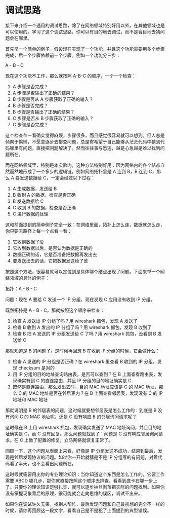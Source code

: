# 调试思路

接下来介绍一个通用的调试思路，除了在网络领域特别好用以外，在其他领域也是可以使用的。学习了这个调试思路，你可以有目的地去调试，而不是盲目地去猜问题会在哪里。

首先举一个简单的例子。假设现在实现了一个功能，并且这个功能需要用多个步骤完成，后一个步骤依赖前一个步骤。例如一个功能分三步：

A - B - C

现在这个功能不工作，那么就按照 A-B-C 的顺序，一个一个检查：

1. A 步骤是否完成？
2. A 步骤是否输出了正确的结果？
3. B 步骤是否从 A 步骤获取了正确的输入？
4. B 步骤是否完成？
5. B 步骤是否输出了正确的结果？
6. C 步骤是否从 B 步骤获取了正确的输入？
7. C 步骤是否完成？

这个检查乍一看确实觉得麻烦，步骤很多，而且感觉很容易就可以想到。但人总是倾向于偷懒，不愿意逐步去排查问题，总是寄希望于自己能够从茫茫代码中猜到代码哪里有问题，直接把问题解决了。然而往往事与愿违，越是心急越是难以找到问题所在。

而在网络领域里，特别是本实验内，这种方法特别好用：因为网络内的各个结点自然而然地形成了一个多步的逻辑链，例如网络拓扑里是 A 连到 B，B 连到 C，那么 A 要发送数据给 C，一定会经过以下过程：

1. A 生成数据，发送给 B
2. B 收到 A 的数据，检查是否正确
3. B 发送数据给 C
4. C 收到 B 的数据，检查是否正确
5. C 进行数据的处理

这和前面提到的简单例子完全一致：在网络里面，拓扑上怎么连，数据就怎么走，你只要去路径上每一个点看一看：

1. 它收到数据了没
2. 它收到数据以后，是否认为数据是正确的
3. 数据正确的话，它是否准备把数据再发出去
4. 要发送出去的话，它把数据发送给了谁

按照这个方法，很容易就可以定位到是具体哪个结点出现了问题。下面来举一个网络领域的具体的例子：

拓扑：A - B - C

问题：现在 A 要给 C 发送一个 IP 分组，现在发现 C 应用没有收到 IP 分组。

既然拓扑是 A - B - C，那就按照这个顺序来检查：

1. 检查 A 发送出 IP 分组了吗？用 wireshark 抓包，发现 A 发送了
2. 检查 B 收到 A 发出的 IP 分组了吗？用 wireshark 抓包，发现 B 收到了
3. 检查 B 把 A 发送的 IP 分组发送给 C 了吗？用 wireshark 抓包，没看到 B 发送给 C

那就知道是 B 的问题了。这时候再回想 B 在收到 IP 分组的时候，它会做什么：

1. 检查 A 发送的 IP 分组是否正确？在 wireshark 里查看 B 收到的 IP 分组，发现 checksum 是对的
2. 用 IP 分组的目的地址查询路由表，是否可以查到？在 B 上面查看路由表，发现确实有到 C 的直连路由，并且 IP 分组的目的地址确实是 C
3. 既然是直连路由，那么发出去时，目的 MAC 地址应该是 C 的 MAC 地址，那么 C 的 MAC 地址是否在邻居表内？在 B 上面查看邻居表，发现没有 C 的 IP 地址和 MAC 地址

那就说明是 B 的邻居表的问题，这时候就要想邻居表是怎么工作的：到底是 B 没有询问 C 的 MAC 地址呢，还是 C 没有响应 B 的邻居询问请求呢？

这时候在 B 上用 wireshark 抓包，发现确实发送了 MAC 地址询问，并且目的地址确实是 C，而 C 没有回复。那么问题就找到了：问题是 C 没有响应邻居询问请求。在 C 上做了配置的修复，立马网络就恢复正常了。

回顾一下，这个问题从表面上来看，好像是 IP 分组发送不成功，结果到最后，发现是邻居发现协议的问题。如过你一开始就猜是不是 IP 分组写的有问题，对着代码看了半天，也不会看出问题所在。

这时候就需要用出你的专业理论知识：当你知道这个东西是怎么工作的，它要工作需要 ABCD 哪几步，那你就直接按照这个顺序去排查，看看到底卡在哪一步上了。只要你的理论知识足够扎实，就可以逐步抽丝剥茧把实际的问题找到。如果你没有掌握现象背后的原理，很可能就会走向思维的误区，调试不出来。

如果你在调试许久无果，找别人帮忙，最后发现问题和自己最初想的完全不一样的时候，请你再回顾这一段文字，看看自己是不是犯了上面提到的典型错误。
